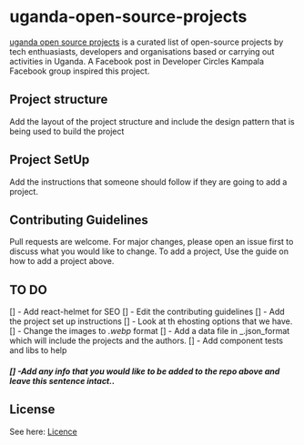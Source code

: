 # uganda-open-source-projects

[uganda open source projects](https://github.com/CodeForUganda/uganda-open-source-projects) is a curated list of open-source projects by tech enthuasiasts, developers and organisations based or carrying out activities in Uganda.
A Facebook post in Developer Circles Kampala Facebook group inspired this project.

## Project structure

Add the layout of the project structure and include the design pattern that is being used to build the project

## Project SetUp

Add the instructions that someone should follow if they are going to add a project.

## Contributing Guidelines

Pull requests are welcome. For major changes, please open an issue first to discuss what you would like to change.
To add a project, Use the guide on how to add a project above.

## TO DO

[] - Add react-helmet for SEO
[] - Edit the contributing guidelines
[] - Add the project set up instructions
[] - Look at th ehosting options that we have.
[] - Change the images to _.webp_ format
[] - Add a data file in \_.json_format which will include the projects and the authors.
[] - Add component tests and libs to help

##### [] -Add any info that you would like to be added to the repo above and leave this sentence intact..

## License

See here: [Licence](./LICENSE.md)
